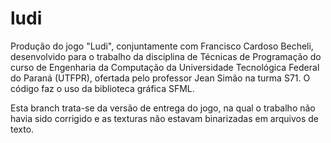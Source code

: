 # ludi
Produção do jogo "Ludi", conjuntamente com Francisco Cardoso Becheli, desenvolvido para o trabalho da disciplina de Técnicas de Programação do curso de Engenharia da Computação da Universidade Tecnológica Federal do Paraná (UTFPR), ofertada pelo professor Jean Simão na turma S71. O código faz o uso da biblioteca gráfica SFML.

Esta branch trata-se da versão de entrega do jogo, na qual o trabalho não havia sido corrigido e as texturas não estavam binarizadas em arquivos de texto.
